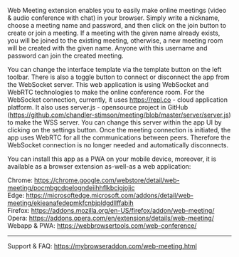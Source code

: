 Web Meeting extension enables you to easily make online meetings (video & audio conference with chat) in your browser. Simply write a nickname, choose a meeting name and password, and then click on the join button to create or join a meeting. If a meeting with the given name already exists, you will be joined to the existing meeting, otherwise, a new meeting room will be created with the given name. Anyone with this username and password can join the created meeting. 

You can change the interface template via the template button on the left toolbar. There is also a toggle button to connect or disconnect the app from the WebSocket server. This web application is using WebSocket and WebRTC technologies to make the online conference room. For the WebSocket connection, currently, it uses https://repl.co - cloud application platform. It also uses server.js - opensource project in GitHub (https://github.com/chandler-stimson/meeting/blob/master/server/server.js) to make the WSS server. You can change this server within the app UI by clicking on the settings button. Once the meeting connection is initiated, the app uses WebRTC for all the communications between peers. Therefore the WebSocket connection is no longer needed and automatically disconnects.

You can install this app as a PWA on your mobile device, moreover, it is available as a browser extension as-well-as a web application:

Chrome: https://chrome.google.com/webstore/detail/web-meeting/pocmbgcdpelogndeiihhflkbcigjojic  
Edge: https://microsoftedge.microsoft.com/addons/detail/web-meeting/ekieanafedepmkfcnbjpldgdllffabih  
Firefox: https://addons.mozilla.org/en-US/firefox/addon/web-meeting/  
Opera: https://addons.opera.com/en/extensions/details/web-meeting/  
Webapp & PWA: https://webbrowsertools.com/web-conference/  

--------------------------------------------------------------

Support & FAQ: https://mybrowseraddon.com/web-meeting.html  

